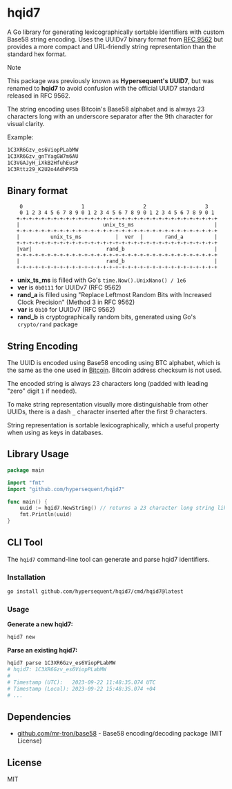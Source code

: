 # hqid7

A Go library for generating lexicographically sortable identifiers with custom Base58 string encoding. Uses the UUIDv7 binary format from [RFC 9562](https://www.rfc-editor.org/rfc/rfc9562.html) but provides a more compact and URL-friendly string representation than the standard hex format.

> [!NOTE]
> This package was previously known as **Hypersequent's UUID7**, but was renamed to **hqid7** to avoid confusion with the official UUID7 standard released in RFC 9562.

The string encoding uses Bitcoin's Base58 alphabet and is always 23 characters long with an underscore separator after the 9th character for visual clarity.

Example: 
```txt
1C3XR6Gzv_es6ViopPLabMW
1C3XR6Gzv_gnTYagGW7m6AU
1C3VGAJyH_iXkB2HfuhEusP
1C3Rttz29_K2U2o4AdhPF5b
```

## Binary format

```plain 
    0                   1                   2                   3
    0 1 2 3 4 5 6 7 8 9 0 1 2 3 4 5 6 7 8 9 0 1 2 3 4 5 6 7 8 9 0 1
   +-+-+-+-+-+-+-+-+-+-+-+-+-+-+-+-+-+-+-+-+-+-+-+-+-+-+-+-+-+-+-+-+
   |                           unix_ts_ms                          |
   +-+-+-+-+-+-+-+-+-+-+-+-+-+-+-+-+-+-+-+-+-+-+-+-+-+-+-+-+-+-+-+-+
   |          unix_ts_ms           |  ver  |       rand_a          |
   +-+-+-+-+-+-+-+-+-+-+-+-+-+-+-+-+-+-+-+-+-+-+-+-+-+-+-+-+-+-+-+-+
   |var|                        rand_b                             |
   +-+-+-+-+-+-+-+-+-+-+-+-+-+-+-+-+-+-+-+-+-+-+-+-+-+-+-+-+-+-+-+-+
   |                            rand_b                             |
   +-+-+-+-+-+-+-+-+-+-+-+-+-+-+-+-+-+-+-+-+-+-+-+-+-+-+-+-+-+-+-+-+
```

- **unix_ts_ms** is filled with Go's `time.Now().UnixNano() / 1e6`
- **ver** is `0b0111` for UUIDv7 (RFC 9562)
- **rand_a** is filled using "Replace Leftmost Random Bits with Increased Clock Precision" (Method 3 in RFC 9562)
- **var** is `0b10` for UUIDv7 (RFC 9562)
- **rand_b** is cryptographically random bits, generated using Go's `crypto/rand` package

## String Encoding 

The UUID is encoded using Base58 encoding using BTC alphabet, which is the same as the one used in [Bitcoin](https://en.bitcoinwiki.org/wiki/Base58). 
Bitcoin address checksum is not used. 

The encoded string is always 23 characters long (padded with leading "zero" digit `1` if needed).

To make string representation visually more distinguishable from other UUIDs, there is a dash `_` character
inserted after the first 9 characters.

String representation is sortable lexicographically, which a useful property when using as keys in databases.

## Library Usage

```go
package main

import "fmt"
import "github.com/hypersequent/hqid7"

func main() {
    uuid := hqid7.NewString() // returns a 23 character long string like "1C3Rttz29_K2U2o4AdhPF5b"
    fmt.Println(uuid)
}
```

## CLI Tool

The `hqid7` command-line tool can generate and parse hqid7 identifiers.

### Installation

```bash
go install github.com/hypersequent/hqid7/cmd/hqid7@latest
```

### Usage

**Generate a new hqid7:**
```bash
hqid7 new
```

**Parse an existing hqid7:**
```bash
hqid7 parse 1C3XR6Gzv_es6ViopPLabMW
# hqid7: 1C3XR6Gzv_es6ViopPLabMW
#
# Timestamp (UTC):   2023-09-22 11:48:35.074 UTC
# Timestamp (Local): 2023-09-22 15:48:35.074 +04
# ...
```

## Dependencies

- [github.com/mr-tron/base58](https://github.com/mr-tron/base58) - Base58 encoding/decoding package (MIT License)

## License
MIT 


